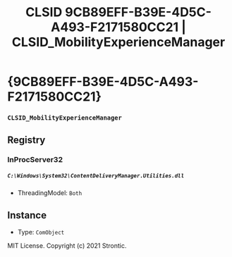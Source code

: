 ﻿---
title: "CLSID 9CB89EFF-B39E-4D5C-A493-F2171580CC21 | CLSID_MobilityExperienceManager"
excerpt: What is COM-Object CLSID 9CB89EFF-B39E-4D5C-A493-F2171580CC21?
---

# {9CB89EFF-B39E-4D5C-A493-F2171580CC21}

### `CLSID_MobilityExperienceManager`

## Registry


### InProcServer32

##### `C:\Windows\System32\ContentDeliveryManager.Utilities.dll`
* ThreadingModel: `Both`

## Instance

* Type: `ComObject`

MIT License. Copyright (c) 2021 Strontic.


